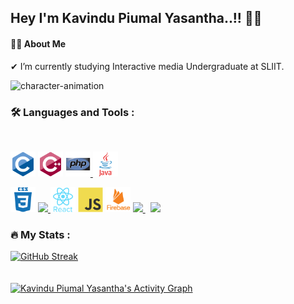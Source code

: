 ## Hey I'm Kavindu Piumal Yasantha..!! 👋😍

#### 🙋‍♂️ About Me

✔  I’m currently studying Interactive media Undergraduate at SLIIT.






![character-animation](https://user-images.githubusercontent.com/88796808/171914658-46a483fc-8067-4723-94cb-650cdb6ca43e.gif)


### :hammer_and_wrench: Languages and Tools : 
</br>
<div>
 
  <a href="https://www.cprogramming.com/" target="_blank"> <img src="https://raw.githubusercontent.com/devicons/devicon/master/icons/c/c-original.svg" alt="c" width="40" height="40"/></a>
  <a href="https://www.w3schools.com/cpp/" target="_blank"><img src="https://raw.githubusercontent.com/devicons/devicon/master/icons/cplusplus/cplusplus-original.svg" alt="cplusplus" width="40" height="40"/></a> 
  <a href="https://www.php.net" target="_blank"> <img src="https://raw.githubusercontent.com/devicons/devicon/master/icons/php/php-original.svg" alt="php" width="40" height="40"/> </a> 
  <a href="https://www.java.com" target="_blank"><img src="https://github.com/devicons/devicon/blob/master/icons/java/java-original-wordmark.svg" title="Java" alt="Java" width="40" height="40"/></a>

  
  <img src="https://github.com/devicons/devicon/blob/master/icons/css3/css3-plain-wordmark.svg"  title="CSS3" alt="CSS" width="40" height="40"/>
  <a href="https://getbootstrap.com" target="_blank"> <img src="https://img.icons8.com/color/48/000000/bootstrap.png"/> </a>
  <img src="https://github.com/devicons/devicon/blob/master/icons/react/react-original-wordmark.svg" title="React" alt="React" width="40" height="40"/>
  <a href="https://developer.mozilla.org/en-US/docs/Web/JavaScript" target="_blank"><img src="https://github.com/devicons/devicon/blob/master/icons/javascript/javascript-original.svg" title="JavaScript" alt="JavaScript" width="40" height="40"/></a>
  
  <img src="https://github.com/devicons/devicon/blob/master/icons/firebase/firebase-plain-wordmark.svg" title="Firebase" alt="Firebase" width="40" height="40"/> 
  <a style="padding-right:8px;" href="https://www.mysql.com/" target="_blank"> <img src="https://img.icons8.com/fluent/50/000000/mysql-logo.png"/> </a> 
  <a href="https://git-scm.com/" target="_blank"> <img src="https://img.icons8.com/color/48/000000/git.png"/> </a> 
  
</div>

### :fire: My Stats :
 [![GitHub Streak](http://github-readme-streak-stats.herokuapp.com?user=KavinduPiumalYasantha&theme=dark&background=000000)](https://git.io/streak-stats)
</br>
</br>
</br>
<a href="https://github.com/KavinduPiumalYasantha/github-readme-activity-graph"><img alt="Kavindu Piumal Yasantha's Activity Graph" src="https://activity-graph.herokuapp.com/graph?username=KavinduPiumalYasantha&bg_color=0D1117&color=5BCDEC&line=5BCDEC&point=FFFFFF&hide_border=true" /></a>
